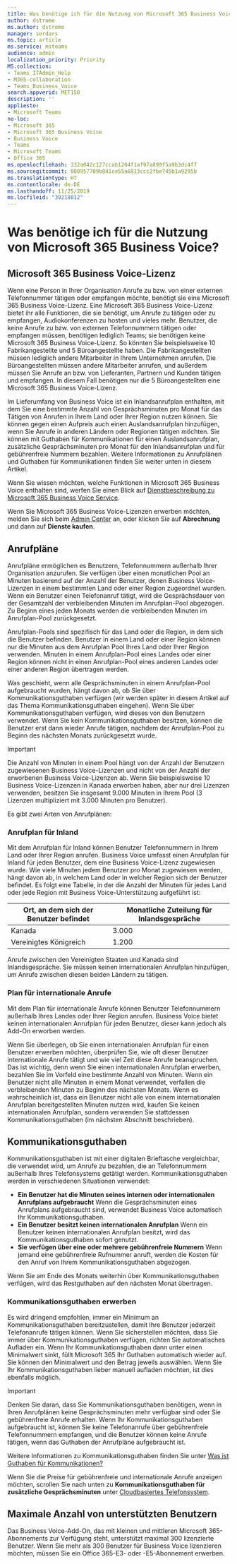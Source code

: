 ```yaml
---
title: Was benötige ich für die Nutzung von Microsoft 365 Business Voice?
author: dstrome
ms.author: dstrome
manager: serdars
ms.topic: article
ms.service: msteams
audience: admin
localization_priority: Priority
MS.collection:
- Teams_ITAdmin_Help
- M365-collaboration
- Teams_Business_Voice
search.appverid: MET150
description: ''
appliesto:
- Microsoft Teams
no-loc:
- Microsoft 365
- Microsoft 365 Business Voice
- Business Voice
- Teams
- Microsoft Teams
- Office 365
ms.openlocfilehash: 332a042c127ccab1204f1af97a899f5a9b3dc4f7
ms.sourcegitcommit: 000957709b841ce55a6813ccc2fbe745b1a9295b
ms.translationtype: HT
ms.contentlocale: de-DE
ms.lasthandoff: 11/25/2019
ms.locfileid: "39218012"
---
```

# <a name="what-do-i-need-to-purchase-to-use-microsoft-365-business-voice"></a>Was benötige ich für die Nutzung von Microsoft 365 Business Voice?

## <a name="microsoft-365-business-voice-license"></a>Microsoft 365 Business Voice-Lizenz

Wenn eine Person in Ihrer Organisation Anrufe zu bzw. von einer externen Telefonnummer tätigen oder empfangen möchte, benötigt sie eine Microsoft 365 Business Voice-Lizenz. Eine Microsoft 365 Business Voice-Lizenz bietet ihr alle Funktionen, die sie benötigt, um Anrufe zu tätigen oder zu empfangen, Audiokonferenzen zu hosten und vieles mehr. Benutzer, die keine Anrufe zu bzw. von externen Telefonnummern tätigen oder empfangen müssen, benötigen lediglich Teams; sie benötigen keine Microsoft 365 Business Voice-Lizenz. So könnten Sie beispielsweise 10 Fabrikangestellte und 5 Büroangestellte haben. Die Fabrikangestellten müssen lediglich andere Mitarbeiter in Ihrem Unternehmen anrufen. Die Büroangestellten müssen andere Mitarbeiter anrufen, und außerdem müssen Sie Anrufe an bzw. von Lieferanten, Partnern und Kunden tätigen und empfangen. In diesem Fall benötigen nur die 5 Büroangestellten eine Microsoft 365 Business Voice-Lizenz.

Im Lieferumfang von Business Voice ist ein Inlandsanrufplan enthalten, mit dem Sie eine bestimmte Anzahl von Gesprächsminuten pro Monat für das Tätigen von Anrufen in Ihrem Land oder Ihrer Region nutzen können. Sie können gegen einen Aufpreis auch einen Auslandsanrufplan hinzufügen, wenn Sie Anrufe in anderen Ländern oder Regionen tätigen möchten. Sie können mit Guthaben für Kommunikationen für einen Auslandsanrufplan, zusätzliche Gesprächsminuten pro Monat für den Inlandsanrufplan und für gebührenfreie Nummern bezahlen. Weitere Informationen zu Anrufplänen und Guthaben für Kommunikationen finden Sie weiter unten in diesem Artikel.

Wenn Sie wissen möchten, welche Funktionen in Microsoft 365 Business Voice enthalten sind, werfen Sie einen Blick auf [Dienstbeschreibung zu Microsoft 365 Business Voice Service](https://docs.microsoft.com/office365/servicedescriptions/microsoft-365-business-voice-service-description).

Wenn Sie Microsoft 365 Business Voice-Lizenzen erwerben möchten, melden Sie sich beim [Admin Center](https://admin.microsoft.com/Adminportal/Home#/homepage) an, oder klicken Sie auf **Abrechnung** und dann auf **Dienste kaufen**.

## <a name="calling-plans"></a>Anrufpläne

Anrufpläne ermöglichen es Benutzern, Telefonnummern außerhalb Ihrer Organisation anzurufen. Sie verfügen über einen monatlichen Pool an Minuten basierend auf der Anzahl der Benutzer, denen Business Voice-Lizenzen in einem bestimmten Land oder einer Region zugeordnet wurden. Wenn ein Benutzer einen Telefonanruf tätigt, wird die Gesprächsdauer von der Gesamtzahl der verbleibenden Minuten im Anrufplan-Pool abgezogen. Zu Beginn eines jeden Monats werden die verbleibenden Minuten im Anrufplan-Pool zurückgesetzt.

Anrufplan-Pools sind spezifisch für das Land oder die Region, in dem sich die Benutzer befinden. Benutzer in einem Land oder einer Region können nur die Minuten aus dem Anrufplan Pool Ihres Land oder Ihrer Region verwenden. Minuten in einem Anrufplan-Pool eines Landes oder einer Region können nicht in einen Anrufplan-Pool eines anderen Landes oder einer anderen Region übertragen werden.

Was geschieht, wenn alle Gesprächsminuten in einem Anrufplan-Pool aufgebraucht wurden, hängt davon ab, ob Sie über Kommunikationsguthaben verfügen (wir werden später in diesem Artikel auf das Thema Kommunikationsguthaben eingehen). Wenn Sie über Kommunikationsguthaben verfügen, wird dieses von den Benutzern verwendet. Wenn Sie kein Kommunikationsguthaben besitzen, können die Benutzer erst dann wieder Anrufe tätigen, nachdem der Anrufplan-Pool zu Beginn des nächsten Monats zurückgesetzt wurde.

> [!IMPORTANT]
> Die Anzahl von Minuten in einem Pool hängt von der Anzahl der Benutzern zugewiesenen Business Voice-Lizenzen und nicht von der Anzahl der erworbenen Business Voice-Lizenzen ab. Wenn Sie beispielsweise 10 Business Voice-Lizenzen in Kanada erworben haben, aber nur drei Lizenzen verwenden, besitzen Sie insgesamt 9.000 Minuten in Ihrem Pool (3 Lizenzen multipliziert mit 3.000 Minuten pro Benutzer).

Es gibt zwei Arten von Anrufplänen:

### <a name="domestic-calling-plan"></a>Anrufplan für Inland

Mit dem Anrufplan für Inland können Benutzer Telefonnummern in Ihrem Land oder Ihrer Region anrufen. Business Voice umfasst einen Anrufplan für Inland für jeden Benutzer, dem eine Business Voice-Lizenz zugewiesen wurde. Wie viele Minuten jedem Benutzer pro Monat zugewiesen werden, hängt davon ab, in welchem Land oder in welcher Region sich der Benutzer befindet. Es folgt eine Tabelle, in der die Anzahl der Minuten für jedes Land oder jede Region mit Business Voice-Unterstützung aufgeführt ist:

|Ort, an dem sich der Benutzer befindet          |Monatliche Zuteilung für Inlandsgespräche |
|-----------------------------------|-------------------------------------|
|Kanada                             | 3.000                                |
|Vereinigtes Königreich                     | 1.200                                |

Anrufe zwischen den Vereinigten Staaten und Kanada sind Inlandsgespräche. Sie müssen keinen internationalen Anrufplan hinzufügen, um Anrufe zwischen diesen beiden Ländern zu tätigen.

### <a name="international-calling-plan"></a>Plan für internationale Anrufe

Mit dem Plan für internationale Anrufe können Benutzer Telefonnummern außerhalb Ihres Landes oder Ihrer Region anrufen. Business Voice bietet keinen internationalen Anrufplan für jeden Benutzer, dieser kann jedoch als Add-On erworben werden.

Wenn Sie überlegen, ob Sie einen internationalen Anrufplan für einen Benutzer erwerben möchten, überprüfen Sie, wie oft dieser Benutzer internationale Anrufe tätigt und wie viel Zeit diese Anrufe beanspruchen. Das ist wichtig, denn wenn Sie einen internationalen Anrufplan erwerben, bezahlen Sie im Vorfeld eine bestimmte Anzahl von Minuten. Wenn ein Benutzer nicht alle Minuten in einem Monat verwendet, verfallen die verbleibenden Minuten zu Beginn des nächsten Monats. Wenn es wahrscheinlich ist, dass ein Benutzer nicht alle von einem internationalen Anrufplan bereitgestellten Minuten nutzen wird, kaufen Sie keinen internationalen Anrufplan, sondern verwenden Sie stattdessen Kommunikationsguthaben (im nächsten Abschnitt beschrieben).

## <a name="communications-credits"></a>Kommunikationsguthaben

Kommunikationsguthaben ist mit einer digitalen Brieftasche vergleichbar, die verwendet wird, um Anrufe zu bezahlen, die an Telefonnummern außerhalb Ihres Telefonsystems getätigt werden. Kommunikationsguthaben werden in verschiedenen Situationen verwendet:

- **Ein Benutzer hat die Minuten seines internen oder internationalen Anrufplans aufgebraucht** Wenn die Gesprächsminuten eines Anrufplans aufgebraucht sind, verwendet Business Voice automatisch Ihr Kommunikationsguthaben.
- **Ein Benutzer besitzt keinen internationalen Anrufplan** Wenn ein Benutzer keinen internationalen Anrufplan besitzt, wird das Kommunikationsguthaben sofort genutzt.
- **Sie verfügen über eine oder mehrere gebührenfreie Nummern** Wenn jemand eine gebührenfreie Rufnummer anruft, werden die Kosten für den Anruf von Ihrem Kommunikationsguthaben abgezogen.

Wenn Sie am Ende des Monats weiterhin über Kommunikationsguthaben verfügen, wird das Restguthaben auf den nächsten Monat übertragen.

### <a name="buy-communication-credits"></a>Kommunikationsguthaben erwerben

Es wird dringend empfohlen, immer ein Minimum an Kommunikationsguthaben bereitzustellen, damit Ihre Benutzer jederzeit Telefonanrufe tätigen können. Wenn Sie sicherstellen möchten, dass Sie immer über Kommunikationsguthaben verfügen, richten Sie automatisches Aufladen ein. Wenn Ihr Kommunikationsguthaben dann unter einen Minimalwert sinkt, füllt Microsoft 365 Ihr Guthaben automatisch wieder auf. Sie können den Minimalwert und den Betrag jeweils auswählen. Wenn Sie Ihr Kommunikationsguthaben lieber manuell aufladen möchten, ist dies ebenfalls möglich.

> [!IMPORTANT]
> Denken Sie daran, dass Sie Kommunikationsguthaben benötigen, wenn in Ihren Anrufplänen keine Gesprächsminuten mehr verfügbar sind oder Sie gebührenfreie Anrufe erhalten. Wenn Ihr Kommunikationsguthaben aufgebraucht ist, können Sie keine Telefonanrufe über gebührenfreie Telefonnummern empfangen, und die Benutzer können keine Anrufe tätigen, wenn das Guthaben der Anrufpläne aufgebraucht ist.

Weitere Informationen zu Kommunikationsguthaben finden Sie unter [Was ist Guthaben für Kommunikationen?](../what-are-communications-credits.md)

Wenn Sie die Preise für gebührenfreie und internationale Anrufe anzeigen möchten, scrollen Sie nach unten zu **Kommunikationsguthaben für zusätzliche Gesprächsminuten** unter [Cloudbasiertes Telefonsystem](https://products.office.com/microsoft-teams/voice-calling#ow-download-rates).

## <a name="maximum-number-of-supported-users"></a>Maximale Anzahl von unterstützten Benutzern

Das Business Voice-Add-On, das mit kleinen und mittleren Microsoft 365-Abonnements zur Verfügung steht, unterstützt maximal 300 lizenzierte Benutzer. Wenn Sie mehr als 300 Benutzer für Business Voice lizenzieren möchten, müssen Sie ein Office 365-E3- oder -E5-Abonnement erwerben.

